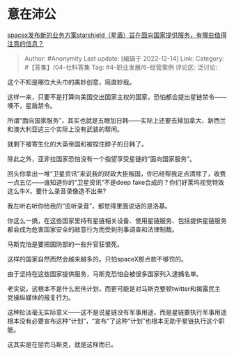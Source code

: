 # 意在沛公
[spacex发布新的业务方案starshield（星盾）旨在面向国家提供服务，有哪些值得注意的信息？](https://www.zhihu.com/question/570249469/answer/2801071894)

> Author: #Anonymity
> Last update: [编辑于 2022-12-14]
> Link:
> Category: #【答集】/04-社科答集
> Tag: #4-职业发展/6-经营案例 
> 评论区:
> 泛讨论:

这个不知是哪位大头巾的美妙创意，简直妙哉。

这样一来，只要不是打算向美国交出国家主权的国家，恐怕都会提出星链禁令——噢不，星盾禁令。

所谓“面向国家服务”，其实也就是五眼加日韩——实际上还要去掉加拿大、新西兰和澳大利亚这三个实际上没有武装的帮闲。

就剩下被寄生化的大英帝国和被捏住脖子的日韩了。

除此之外，亚非拉国家恐怕没有一个指望享受星链的“面向国家服务”。

回头你拿出一堆“卫星资讯”来说我的财政大臣叛国，你已经帮我定点清除了，收费一点五亿——谁知道你的“卫星资讯”不是deep fake合成的？你们好莱坞视觉特效这么牛X，要什么录音录像造不出来?

我左听右听你给我的“监听录音”，都觉得里面说话的是洛基。

你这么一搞，在这些国家里持有星链相关设备、使用星链服务、包括提供星链服务都会成为危害国家安全的敌意行为而受到刑事调查和法律制裁。

马斯克怕是要把国防部的一些升官狂恨死。

这样的国家自然而然会越来越多的。只怕spaceX那点款不够罚的。

由于坚持在这些国家提供服务，马斯克恐怕会被很多国家列入逮捕名单。

老实说，这根本不是什么宏伟计划，而更可能是对马斯克整顿twitter和揭露民主党操纵媒体的报复行为。

这种扯淡毫无实际意义——这不是说星链没有军事用途，而是星链要执行军事用途根本没有必要宣布这种“计划”，“宣布”了这种“计划”也根本无助于星链执行这个职能。

这其实是在惩罚马斯克，就是这样而已。
